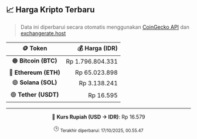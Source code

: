 

<!-- HARGA_KRIPTO -->
## 📈 Harga Kripto Terbaru

> Data ini diperbarui secara otomatis menggunakan [CoinGecko API](https://www.coingecko.com/) dan [exchangerate.host](https://exchangerate.host/)

<div align="center">

| 🪙 Token | 💰 Harga (IDR) |
|:------:|---------------:|
| 🟠 **Bitcoin (BTC)**   | Rp 1.796.804.331 |
| 🔵 **Ethereum (ETH)**  | Rp 65.023.898 |
| 🟣 **Solana (SOL)**    | Rp 3.138.241 |
| 🟢 **Tether (USDT)**   | Rp 16.595 |

---

💱 **Kurs Rupiah (USD → IDR)**: Rp 16.579

🕒 <sub>Terakhir diperbarui: 17/10/2025, 00.55.47</sub>

</div>
<!-- /HARGA_KRIPTO -->